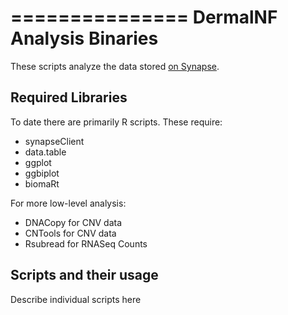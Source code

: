 ===============
DermalNF Analysis Binaries
===============
These scripts analyze the data stored [on Synapse](http://www.synapse.org/dermalNF).


Required Libraries
------------------
To date there are primarily R scripts. These require:
* synapseClient
* data.table
* ggplot
* ggbiplot
* biomaRt

For more low-level analysis:
* DNACopy for CNV data
* CNTools for CNV data
* Rsubread for RNASeq Counts


Scripts and their usage
----------------------

Describe individual scripts here

